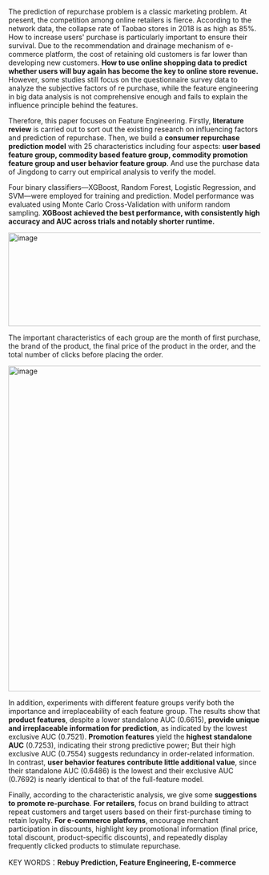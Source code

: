 The prediction of repurchase problem is a classic marketing problem. At present, the competition among online retailers is fierce. According to the network data, the collapse rate of Taobao stores in 2018 is as high as 85%. 
How to increase users' purchase is particularly important to ensure their survival. Due to the recommendation and drainage mechanism of e-commerce platform, the cost of retaining old customers is far lower than developing new customers. 
**How to use online shopping data to predict whether users will buy again has become the key to online store revenue.** However, some studies still focus on the questionnaire survey data to analyze the subjective factors of re purchase, 
while the feature engineering in big data analysis is not comprehensive enough and fails to explain the influence principle behind the features. 

Therefore, this paper focuses on Feature Engineering. Firstly, **literature review** is carried out to sort out the existing research on influencing factors and prediction of repurchase. 
Then, we build a **consumer repurchase prediction model** with 25 characteristics including four aspects: **user based feature group, commodity based feature group, commodity promotion feature group and user behavior feature group**. 
And use the purchase data of Jingdong to carry out empirical analysis to verify the model. 

Four binary classifiers—XGBoost, Random Forest, Logistic Regression, and SVM—were employed for training and prediction.
Model performance was evaluated using Monte Carlo Cross-Validation with uniform random sampling. **XGBoost achieved the best performance, with consistently high accuracy and AUC across trials and notably shorter runtime.**

<img width="641" height="187" alt="image" src="https://github.com/user-attachments/assets/ea5d58d7-4aef-47e6-906a-3f8af5d8be15" /><br>


The important characteristics of each group are the month of first purchase, the brand of the product, the final price of the product in the order, and the total number of clicks before placing the order. 

<img width="650"  alt="image" src="https://github.com/user-attachments/assets/f79b6807-7699-4ae3-a520-06465c0fee69" /><br>

In addition, experiments with different feature groups verify both the importance and irreplaceability of each feature group. 
The results show that **product features**, despite a lower standalone AUC (0.6615), **provide unique and irreplaceable information for prediction**, as indicated by the lowest exclusive AUC (0.7521). 
**Promotion features** yield the **highest standalone AUC** (0.7253), indicating their strong predictive power; But their high exclusive AUC (0.7554) suggests redundancy in order-related information. 
In contrast, **user behavior features** **contribute little additional value**, since their standalone AUC (0.6486) is the lowest and their exclusive AUC (0.7692) is nearly identical to that of the full-feature model.

Finally, according to the characteristic analysis, we give some **suggestions to promote re-purchase**. 
**For retailers**, focus on brand building to attract repeat customers and target users based on their first-purchase timing to retain loyalty. 
**For e-commerce platforms**, encourage merchant participation in discounts, highlight key promotional information (final price, total discount, product-specific discounts), and repeatedly display frequently clicked products to stimulate repurchase.

KEY WORDS：**Rebuy Prediction,  Feature Engineering,  E-commerce**
